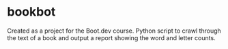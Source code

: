 # bookbot
Created as a project for the Boot.dev course. Python script to crawl through the text of a book and output a report showing the word and letter counts.
